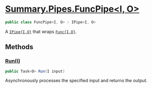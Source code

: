 # [Summary.Pipes.FuncPipe<I, O>](../src/Core/Pipes/FuncPipe.cs#L6)
```cs
public class FuncPipe<I, O> : IPipe<I, O>
```

A [`IPipe{I,O}`](./Summary.Pipes.IPipe{I,O}.md) that wraps <u>`Func{I,O}`</u>.

## Methods
### [Run(I)](../src/Core/Pipes/FuncPipe.cs#L21)
```cs
public Task<O> Run(I input)
```

Asynchronously processes the specified input and returns the output.

